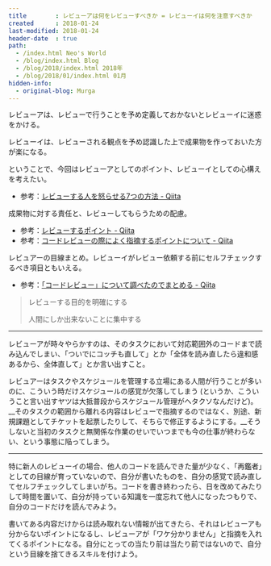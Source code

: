 ```yaml
---
title        : レビューアは何をレビューすべきか = レビューイは何を注意すべきか
created      : 2018-01-24
last-modified: 2018-01-24
header-date  : true
path:
  - /index.html Neo's World
  - /blog/index.html Blog
  - /blog/2018/index.html 2018年
  - /blog/2018/01/index.html 01月
hidden-info:
  - original-blog: Murga
---
```


レビューアは、レビューで行うことを予め定義しておかないとレビューイに迷惑をかける。

レビューイは、レビューされる観点を予め認識した上で成果物を作っておいた方が楽になる。

ということで、今回はレビューアとしてのポイント、レビューイとしての心構えを考えたい。

- 参考：[レビューする人を怒らせる7つの方法 - Qiita](https://qiita.com/hecateball/items/1abe19c600ed3e484359)

成果物に対する責任と、レビューしてもらうための配慮。

- 参考：[レビューするポイント - Qiita](https://qiita.com/gfx/items/018af9dd066ac7850111)
- 参考：[コードレビューの際によく指摘するポイントについて - Qiita](https://qiita.com/twainy@github/items/055c8b60b7779239d88e)

レビュアーの目線まとめ。レビューイがレビュー依頼する前にセルフチェックするべき項目ともいえる。

- 参考：[「コードレビュー」について調べたのでまとめる - Qiita](https://qiita.com/hirayaCM/items/babe6abe91ff0523bca0)

> レビューする目的を明確にする
> 
> 人間にしか出来ないことに集中する

---

レビューアが時々やらかすのは、そのタスクにおいて対応範囲外のコードまで読み込んでしまい、「ついでにコッチも直して」とか「全体を読み直したら違和感あるから、全体直して」とか言い出すこと。

レビュアーはタスクやスケジュールを管理する立場にある人間が行うことが多いのに、こういう時だけスケジュールの感覚が欠落してしまう (というか、こういうこと言い出すヤツは大抵普段からスケジュール管理がヘタクソなんだけど)。__そのタスクの範囲から離れる内容はレビューで指摘するのではなく、別途、新規課題としてチケットを起票したりして、そちらで修正するようにする。__そうしないと当初のタスクと無関係な作業のせいでいつまでも今の仕事が終わらない、という事態に陥ってしまう。

---

特に新人のレビューイの場合、他人のコードを読んできた量が少なく、「再鑑者」としての目線が育っていないので、自分が書いたものを、自分の感覚で読み直してセルフチェックしてしまいがち。コードを書き終わったら、日を改めてみたりして時間を置いて、自分が持っている知識を一度忘れて他人になったつもりで、自分のコードだけを読んでみよう。

書いてある内容だけからは読み取れない情報が出てきたら、それはレビューアも分からないポイントになるし、レビューアが「ワケ分かりません」と指摘を入れてくるポイントになる。自分にとっての当たり前は当たり前ではないので、自分という目線を捨てきるスキルを付けよう。
